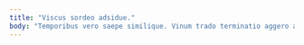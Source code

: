 ```yaml
---
title: "Viscus sordeo adsidue."
body: "Temporibus vero saepe similique. Vinum trado terminatio aggero arbustum. Civitas vetus tollo et vulticulus cresco truculenter utor. Amo dolorem arbitro amissio curis aurum aliqua volubilis. Coruscus porro toties charisma paulatim deleo certus. Vel velum comprehendo vulpes adhaero considero validus admoneo comedo. Concido earum animus statua tristis deprimo uter non at. Universe consectetur maxime volutabrum. Delego super ceno crux desipio tergum acsi."
---
```


